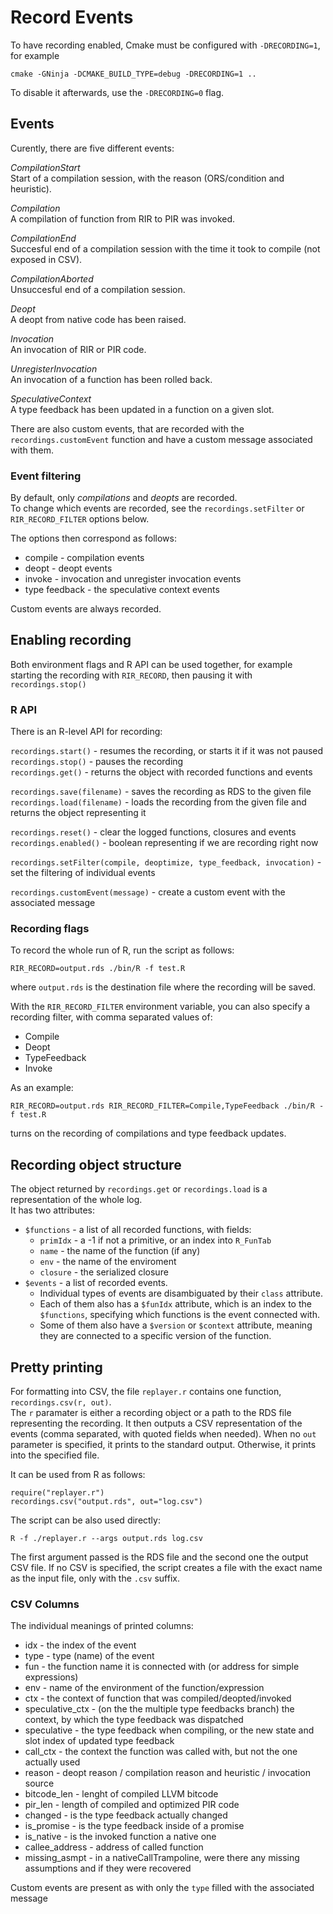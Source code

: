 # Record Events

To have recording enabled, Cmake must be configured with `-DRECORDING=1`, for example

    cmake -GNinja -DCMAKE_BUILD_TYPE=debug -DRECORDING=1 ..

To disable it afterwards, use the `-DRECORDING=0` flag.

## Events

Curently, there are five different events:

*CompilationStart*  
Start of a compilation session, with the reason (ORS/condition and heuristic).

*Compilation*  
A compilation of function from RIR to PIR was invoked.

*CompilationEnd*  
Succesful end of a compilation session with the time it took to compile (not exposed in CSV).

*CompilationAborted*  
Unsuccesful end of a compilation session.

*Deopt*  
A deopt from native code has been raised.

*Invocation*  
An invocation of RIR or PIR code.

*UnregisterInvocation*  
An invocation of a function has been rolled back.

*SpeculativeContext*  
A type feedback has been updated in a function on a given slot.

There are also custom events, that are recorded with the `recordings.customEvent` function and have a custom
message associated with them.

### Event filtering

By default, only *compilations* and *deopts* are recorded.  
To change which events are recorded, see the `recordings.setFilter` or `RIR_RECORD_FILTER` options below.

The options then correspond as follows:
- compile - compilation events
- deopt - deopt events
- invoke - invocation and unregister invocation events
- type feedback - the speculative context events

Custom events are always recorded.

## Enabling recording

Both environment flags and R API can be used together, for example starting the recording with `RIR_RECORD`, then pausing it with
`recordings.stop()`

### R API
There is an R-level API for recording:

`recordings.start()` - resumes the recording, or starts it if it was not paused  
`recordings.stop()` - pauses the recording  
`recordings.get()` - returns the object with recorded functions and events  

`recordings.save(filename)` - saves the recording as RDS to the given file  
`recordings.load(filename)` - loads the recording from the given file and returns the object representing it  

`recordings.reset()` - clear the logged functions, closures and events  
`recordings.enabled()` - boolean representing if we are recording right now  

`recordings.setFilter(compile, deoptimize, type_feedback, invocation)` - set the filtering of individual events  

`recordings.customEvent(message)` - create a custom event with the associated message

### Recording flags

To record the whole run of R, run the script as follows:

    RIR_RECORD=output.rds ./bin/R -f test.R

where `output.rds` is the destination file where the recording will be saved.

With the `RIR_RECORD_FILTER` environment variable, you can also specify a recording filter,
with comma separated values of:
- Compile
- Deopt
- TypeFeedback
- Invoke

As an example:

    RIR_RECORD=output.rds RIR_RECORD_FILTER=Compile,TypeFeedback ./bin/R -f test.R

turns on the recording of compilations and type feedback updates.

## Recording object structure
The object returned by `recordings.get` or `recordings.load` is a representation of the whole log.  
It has two attributes:

- `$functions` - a list of all recorded functions, with fields:
    - `primIdx` - a -1 if not a primitive, or an index into `R_FunTab`
    - `name` - the name of the function (if any)
    - `env` - the name of the enviroment
    - `closure` - the serialized closure
- `$events` - a list of recorded events.
    - Individual types of events are disambiguated by their `class` attribute.
    - Each of them also has a `$funIdx` attribute, which is an index to the `$functions`,
    specifying which functions is the event connected with.
    - Some of them also have a `$version` or `$context` attribute, meaning they are connected to a specific version
    of the function.


## Pretty printing
For formatting into CSV, the file `replayer.r` contains one function, `recordings.csv(r, out)`.  
The `r` paramater is either a recording object or a path to the RDS file representing the recording.
It then outputs a CSV representation of the events (comma separated, with quoted fields when needed).
When no `out` parameter is specified, it prints to the standard output. Otherwise, it prints into the specified file.  

It can be used from R as follows:

    require("replayer.r")
    recordings.csv("output.rds", out="log.csv")

The script can be also used directly:

    R -f ./replayer.r --args output.rds log.csv

The first argument passed is the RDS file and the second one the output CSV file.
If no CSV is specified, the script creates a file with the exact name as the input file,
only with the `.csv` suffix.

### CSV Columns
The individual meanings of printed columns:
- idx - the index of the event
- type - type (name) of the event
- fun - the function name it is connected with (or address for simple expressions)
- env - name of the environment of the function/expression
- ctx - the context of function that was compiled/deopted/invoked
- speculative_ctx - (on the the multiple type feedbacks branch) the context, by which the type feedback was dispatched
- speculative - the type feedback when compiling, or the new state and slot index of updated type feedback
- call_ctx - the context the function was called with, but not the one actually used
- reason - deopt reason / compilation reason and heuristic / invocation source
- bitcode_len - lenght of compiled LLVM bitcode
- pir_len - length of compiled and optimized PIR code
- changed - is the type feedback actually changed
- is_promise - is the type feedback inside of a promise
- is_native - is the invoked function a native one
- callee_address - address of called function
- missing_asmpt - in a nativeCallTrampoline, were there any missing assumptions and if they were recovered

Custom events are present as with only the `type` filled with the associated message
